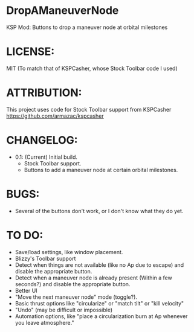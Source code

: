 # DropAManeuverNode
KSP Mod: Buttons to drop a maneuver node at orbital milestones

# LICENSE:
MIT (To match that of KSPCasher, whose Stock Toolbar code I used)

# ATTRIBUTION:
This project uses code for Stock Toolbar support from KSPCasher https://github.com/armazac/kspcasher

# CHANGELOG:
- 0.1: (Current) Initial build.
  - Stock Toolbar support.
  - Buttons to add a maneuver node at certain orbital milestones.
    
# BUGS:
- Several of the buttons don't work, or I don't know what they do yet.
  
# TO DO:
- Save/load settings, like window placement.
- Blizzy's Toolbar support
- Detect when things are not available (like no Ap due to escape) and disable the appropriate button.
- Detect when a maneuver node is already present (Within a few seconds?) and disable the appropriate button.
- Better UI
- "Move the next maneuver node" mode (toggle?).
- Basic thrust options like "circularize" or "match tilt" or "kill velocity"
- "Undo" (may be difficult or impossible)
- Automation options, like "place a circularization burn at Ap whenever you leave atmosphere."
